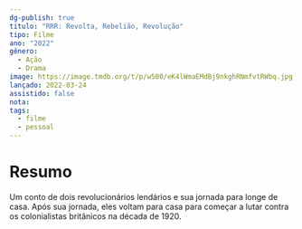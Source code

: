 ```yaml
---
dg-publish: true
titulo: "RRR: Revolta, Rebelião, Revolução"
tipo: Filme
ano: "2022"
gênero:
  - Ação
  - Drama
image: https://image.tmdb.org/t/p/w500/eK4lWmaEMdBj9nkghRNmfvtRWbq.jpg
lançado: 2022-03-24
assistido: false
nota:
tags:
  - filme
  - pessoal
---
```

# Resumo
Um conto de dois revolucionários lendários e sua jornada para longe de casa. Após sua jornada, eles voltam para casa para começar a lutar contra os colonialistas britânicos na década de 1920.
